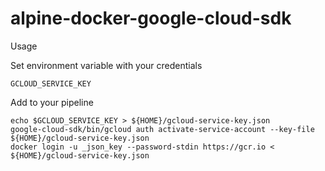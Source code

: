 # alpine-docker-google-cloud-sdk

Usage

Set environment variable with your credentials

    GCLOUD_SERVICE_KEY

Add to your pipeline

    echo $GCLOUD_SERVICE_KEY > ${HOME}/gcloud-service-key.json
    google-cloud-sdk/bin/gcloud auth activate-service-account --key-file ${HOME}/gcloud-service-key.json
    docker login -u _json_key --password-stdin https://gcr.io < ${HOME}/gcloud-service-key.json
